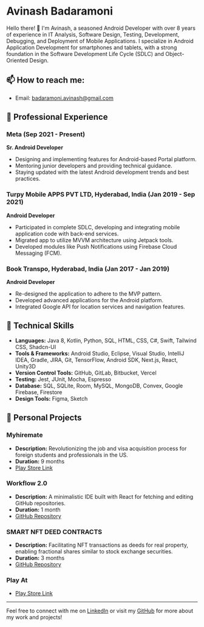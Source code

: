 # Avinash Badaramoni

Hello there! 👋 I'm Avinash, a seasoned Android Developer with over 8 years of experience in IT Analysis, Software Design, Testing, Development, Debugging, and Deployment of Mobile Applications. I specialize in Android Application Development for smartphones and tablets, with a strong foundation in the Software Development Life Cycle (SDLC) and Object-Oriented Design.

## 📫 How to reach me:
- Email: [badaramoni.avinash@gmail.com](mailto:badaramoni.avinash@gmail.com)

## 💼 Professional Experience

### Meta (Sep 2021 - Present)
**Sr. Android Developer**
- Designing and implementing features for Android-based Portal platform.
- Mentoring junior developers and providing technical guidance.
- Staying updated with the latest Android development trends and best practices.

### Turpy Mobile APPS PVT LTD, Hyderabad, India (Jan 2019 - Sep 2021)
**Android Developer**
- Participated in complete SDLC, developing and integrating mobile application code with back-end services.
- Migrated app to utilize MVVM architecture using Jetpack tools.
- Developed modules like Push Notifications using Firebase Cloud Messaging (FCM).

### Book Transpo, Hyderabad, India (Jan 2017 - Jan 2019)
**Android Developer**
- Re-designed the application to adhere to the MVP pattern.
- Developed advanced applications for the Android platform.
- Integrated Google API for location services and navigation features.

## 🚀 Technical Skills
- **Languages:** Java 8, Kotlin, Python, SQL, HTML, CSS, C#, Swift, Tailwind CSS, Shadcn-UI
- **Tools & Frameworks:** Android Studio, Eclipse, Visual Studio, IntelliJ IDEA, Gradle, JIRA, Git, TensorFlow, Android SDK, Next.js, React, Unity3D
- **Version Control Tools:** GitHub, GitLab, Bitbucket, Vercel
- **Testing:** Jest, JUnit, Mocha, Espresso
- **Database:** SQL, SQLite, Room, MySQL, MongoDB, Convex, Google Firebase, Firestore
- **Design Tools:** Figma, Sketch

## 🌟 Personal Projects

### Myhiremate
- **Description:** Revolutionizing the job and visa acquisition process for foreign students and professionals in the US.
- **Duration:** 9 months
- [Play Store Link](https://play.google.com/store/search?q=myhiremate&c=apps&hl=en&gl=US)

### Workflow 2.0
- **Description:** A minimalistic IDE built with React for fetching and editing GitHub repositories.
- **Duration:** 1 month
- [GitHub Repository](https://github.com/badaramoni/workflow2.0)

### SMART NFT DEED CONTRACTS
- **Description:** Facilitating NFT transactions as deeds for real property, enabling fractional shares similar to stock exchange securities.
- **Duration:** 3 months
- [GitHub Repository](https://github.com/badaramoni/software-architect-and-design---final)

### Play At
- [Play Store Link](https://appadvice.com/app/playat/1128861416)

---

Feel free to connect with me on [LinkedIn](#) or visit my [GitHub](https://github.com/badaramoni) for more about my work and projects!
